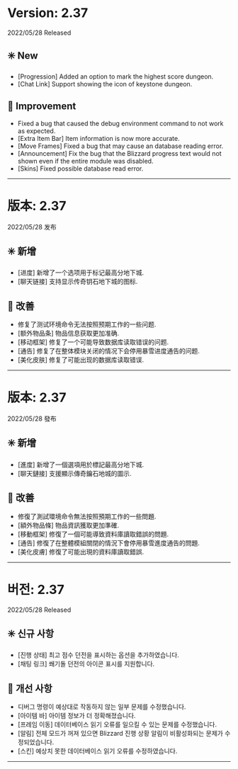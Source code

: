 # Version: 2.37
2022/05/28 Released
## ✳️ New
- [Progression] Added an option to mark the highest score dungeon.
- [Chat Link] Support showing the icon of keystone dungeon.
## 💪 Improvement
- Fixed a bug that caused the debug environment command to not work as expected.
- [Extra Item Bar] Item information is now more accurate.
- [Move Frames] Fixed a bug that may cause an database reading error.
- [Announcement] Fix the bug that the Blizzard progress text would not shown even if the entire module was disabled.
- [Skins] Fixed possible database read error.

------
# 版本: 2.37
2022/05/28 发布
## ✳️ 新增
- [进度] 新增了一个选项用于标记最高分地下城.
- [聊天链接] 支持显示传奇钥石地下城的图标.
## 💪 改善
- 修复了测试环境命令无法按照预期工作的一些问题.
- [额外物品条] 物品信息获取更加准确.
- [移动框架] 修复了一个可能导致数据库读取错误的问题.
- [通告] 修复了在整体模块关闭的情况下会停用暴雪进度通告的问题.
- [美化皮肤] 修复了可能出现的数据库读取错误.

------
# 版本: 2.37
2022/05/28 發布
## ✳️ 新增
- [進度] 新增了一個選項用於標記最高分地下城.
- [聊天鏈接] 支援顯示傳奇鑰石地城的圖示.
## 💪 改善
- 修復了測試環境命令無法按照預期工作的一些問題.
- [額外物品條] 物品資訊獲取更加準確.
- [移動框架] 修復了一個可能導致資料庫讀取錯誤的問題.
- [通告] 修復了在整體模組關閉的情況下會停用暴雪進度通告的問題.
- [美化皮膚] 修復了可能出現的資料庫讀取錯誤.

------
# 버전: 2.37
2022/05/28 Released
## ✳️ 신규 사항
- [진행 상태] 최고 점수 던전을 표시하는 옵션을 추가하였습니다.
- [채팅 링크] 쐐기돌 던전의 아이콘 표시를 지원합니다.
## 💪 개선 사항
- 디버그 명령이 예상대로 작동하지 않는 일부 문제를 수정했습니다.
- [아이템 바] 아이템 정보가 더 정확해졌습니다.
- [프레임 이동] 데이터베이스 읽기 오류를 일으킬 수 있는 문제를 수정했습니다.
- [알림] 전체 모드가 꺼져 있으면 Blizzard 진행 상황 알림이 비활성화되는 문제가 수정되었습니다.
- [스킨] 예상치 못한 데이터베이스 읽기 오류를 수정하였습니다.

------
